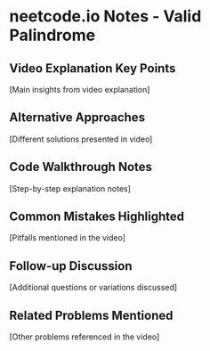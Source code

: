# neetcode.io Notes - Valid Palindrome

## Video Explanation Key Points
[Main insights from video explanation]

## Alternative Approaches
[Different solutions presented in video]

## Code Walkthrough Notes
[Step-by-step explanation notes]

## Common Mistakes Highlighted
[Pitfalls mentioned in the video]

## Follow-up Discussion
[Additional questions or variations discussed]

## Related Problems Mentioned
[Other problems referenced in the video]
